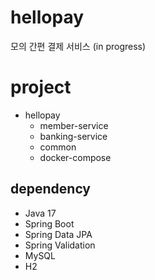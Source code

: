 # hellopay
모의 간편 결제 서비스 (in progress)

# project
- hellopay
  - member-service
  - banking-service
  - common
  - docker-compose

## dependency
- Java 17
- Spring Boot
- Spring Data JPA
- Spring Validation
- MySQL
- H2
